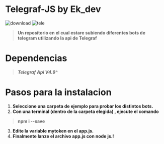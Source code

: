 # Telegraf-JS by Ek_dev
![download](https://user-images.githubusercontent.com/100470703/192023586-3ed3193b-85be-4b42-a1b5-170ec0291826.png)
![tele](https://user-images.githubusercontent.com/100470703/192024666-2fb1bcc2-e554-4401-8f6e-116964546178.jpg)

> ****Un repositorio en el cual estare subiendo diferentes bots de telegram utilizando la api de Telegraf****

# ****Dependencias**** #
> *******Telegraf Api V4.9^*******

# ****Pasos para la instalacion**** #
1. ****Seleccione una carpeta de ejemplo para probar los distintos bots.****
2. ****Con una terminal (dentro de la carpeta elegida) , ejecute el comando****
> ****npm i --save****
3. ****Edite la variable mytoken en el app.js.****
4. ****Finalmente lanze el archivo app.js con node js.!****
